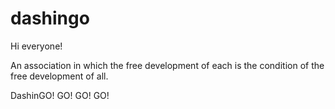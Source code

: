 # dashingo

Hi everyone!

An association in which the free development of each is the condition of the free development of all.

DashinGO! GO! GO! GO!
